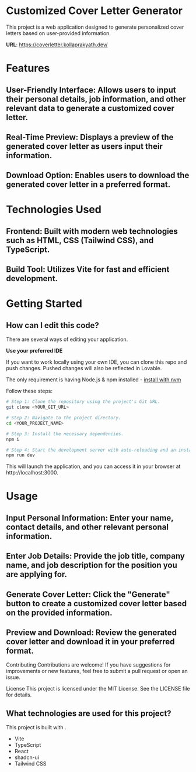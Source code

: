 # Customized Cover Letter Generator
This project is a web application designed to generate personalized cover letters based on user-provided information.

**URL**: https://coverletter.kollaprakyath.dev/

# Features
## User-Friendly Interface: Allows users to input their personal details, job information, and other relevant data to generate a customized cover letter.
## Real-Time Preview: Displays a preview of the generated cover letter as users input their information.
## Download Option: Enables users to download the generated cover letter in a preferred format.

# Technologies Used
## Frontend: Built with modern web technologies such as HTML, CSS (Tailwind CSS), and TypeScript.
## Build Tool: Utilizes Vite for fast and efficient development.

# Getting Started
## How can I edit this code?

There are several ways of editing your application.

**Use your preferred IDE**

If you want to work locally using your own IDE, you can clone this repo and push changes. Pushed changes will also be reflected in Lovable.

The only requirement is having Node.js & npm installed - [install with nvm](https://github.com/nvm-sh/nvm#installing-and-updating)

Follow these steps:

```sh
# Step 1: Clone the repository using the project's Git URL.
git clone <YOUR_GIT_URL>

# Step 2: Navigate to the project directory.
cd <YOUR_PROJECT_NAME>

# Step 3: Install the necessary dependencies.
npm i

# Step 4: Start the development server with auto-reloading and an instant preview.
npm run dev
```

This will launch the application, and you can access it in your browser at http://localhost:3000.

# Usage
## Input Personal Information: Enter your name, contact details, and other relevant personal information.
## Enter Job Details: Provide the job title, company name, and job description for the position you are applying for.
## Generate Cover Letter: Click the "Generate" button to create a customized cover letter based on the provided information.
## Preview and Download: Review the generated cover letter and download it in your preferred format.

Contributing
Contributions are welcome! If you have suggestions for improvements or new features, feel free to submit a pull request or open an issue.

License
This project is licensed under the MIT License. See the LICENSE file for details.

## What technologies are used for this project?

This project is built with .

- Vite
- TypeScript
- React
- shadcn-ui
- Tailwind CSS
